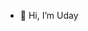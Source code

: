 - 👋 Hi, I’m Uday


<!---
Uday1912/Uday1912 is a ✨ special ✨ repository because its `README.md` (this file) appears on your GitHub profile.
You can click the Preview link to take a look at your changes.
--->
